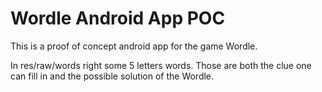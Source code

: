 # Wordle Android App POC

This is a proof of concept android app for the game Wordle.

In res/raw/words right some 5 letters words. Those are both the clue one can fill in and the possible solution of the Wordle.
